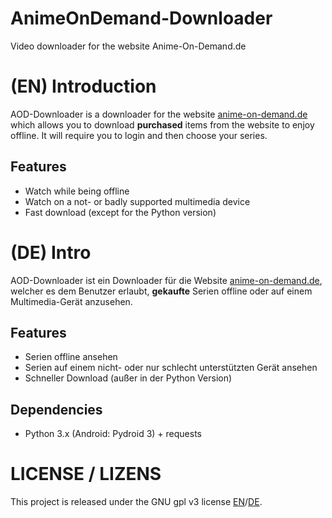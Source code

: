 # AnimeOnDemand-Downloader
Video downloader for the website Anime-On-Demand.de

# (EN) Introduction
AOD-Downloader is a downloader for the website [anime-on-demand.de](https://anime-on-demand.de) which allows you to download **purchased** items from the website to enjoy offline. It will require you to login and then choose your series.

## Features
- Watch while being offline
- Watch on a not- or badly supported multimedia device
- Fast download (except for the Python version)

# (DE) Intro
AOD-Downloader ist ein Downloader für die Website [anime-on-demand.de](https://anime-on-demand.de), welcher es dem Benutzer erlaubt, **gekaufte** Serien offline oder auf einem Multimedia-Gerät anzusehen.

## Features
- Serien offline ansehen
- Serien auf einem nicht- oder nur schlecht unterstützten Gerät ansehen
- Schneller Download (außer in der Python Version)

## Dependencies
- Python 3.x (Android: Pydroid 3) + requests

# LICENSE / LIZENS
This project is released under the GNU gpl v3 license
[EN](https://www.gnu.org/licenses/gpl-3.0.en.html)/[DE](https://www.gnu.org/licenses/gpl-3.0.de.html). 
